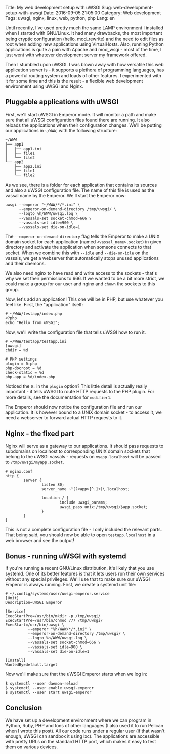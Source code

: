 Title: My web development setup with uWSGI
Slug: web-development-setup-with-uwsgi
Date: 2016-09-05 21:05:00
Category: Web development
Tags: uwsgi, nginx, linux, web, python, php
Lang: en

Until recently, I've used pretty much the same LAMP environment I installed when 
I started with GNU/Linux. It had many drawbacks, the most important being 
cryptic configuration (hello, mod_rewrite) and the need to edit files as root 
when adding new applications using VirtualHosts. Also, running Python 
applications is quite a pain with Apache and mod_wsgi - most of the time, I just 
went with whatever development server my framework offered.

Then I stumbled upon uWSGI. I was blown away with how versatile this web 
application server is - it supports a plethora of programming languages, has a 
powerful routing system and loads of other features. I experimented with it for 
some time and this is the result - a flexible web development environment using 
uWSGI and Nginx.

## Pluggable applications with uWSGI

First, we'll start uWSGI in Emperor mode. It will monitor a path and make sure 
that all uWSGI configuration files found there are running. It also reloads the 
applications when their configuration changes. We'll be putting our applications 
in `~/WWW`, with the following structure:

~~~~~~~~~~~~~~
~/WWW
├── app1
│   ├── app1.ini
│   ├── file1
│   └── file2
└── app2
    ├── app2.ini
    ├── file1
    └── file2
~~~~~~~~~~~~~~

As we see, there is a folder for each application that contains its sources and 
also a uWSGI configuration file. The name of this file is used as the vassal 
name by the Emperor. We'll start the Emperor now:

~~~~~~~~~~~~~~{.shell}
uwsgi --emperor "~/WWW/*/*.ini" \
      --emperor-on-demand-directory /tmp/uwsgi/ \
      --logto %h/WWW/uwsgi.log \
      --vassals-set socket-chmod=666 \
      --vassals-set idle=900 \
      --vassals-set die-on-idle=1

~~~~~~~~~~~~~~

The `--emperor-on-demand-directory` flag tells the Emperor to make a UNIX domain 
socket for each application (named `<vassal_name>.socket`) in given directory 
and activate the application when someone connects to that socket. When we 
combine this with `--idle` and `--die-on-idle` on the vassals, we get a 
webserver that automatically stops unused applications and their daemons. 

We also need nginx to have read and write access to the sockets - that's why we 
set their permissions to 666. If we wanted to be a bit more strict, we could 
make a group for our user and nginx and `chown` the sockets to this group.

Now, let's add an application! This one will be in PHP, but use whatever you 
feel like. First, the "application" itself:

~~~~~~~~~~~~~~{.php}
# ~/WWW/testapp/index.php
<?php
echo "Hello from uWSGI";
~~~~~~~~~~~~~~

Now, we'll write the configuration file that tells uWSGI how to run it. 

~~~~~~~~~~~~~~{.ini}
# ~/WWW/testapp/testapp.ini
[uwsgi]
chdir = %d

# PHP settings
plugin = 0:php
php-docroot = %d
check-static = %d
php-app = %d/index.php
~~~~~~~~~~~~~~

Noticed the `0:` in the `plugin` option? This little detail is actually really 
important - it tells uWSGI to route HTTP requests to the PHP plugin. For more 
details, see the documentation for `modifier1`.

The Emperor should now notice the configuration file and run our application. 
It is however bound to a UNIX domain socket - to access it, we need a 
webserver to forward actual HTTP requests to it.

## Nginx - the fixed part

Nginx will serve as a gateway to our applications. It should pass requests to 
subdomains on localhost to corresponding UNIX domain sockets that belong to the 
uWSGI vassals - requests on `myapp.localhost` will be passed to 
`/tmp/uwsgi/myapp.socket`.

~~~~~~~~~~~~~~{.nginx}
# nginx.conf
http {
        server {
                listen 80;
                server_name ~^(?<app>[^.]+)\.localhost;

                location / {
                        include uwsgi_params;
                        uwsgi_pass unix:/tmp/uwsgi/$app.socket;
                }
        }
}
~~~~~~~~~~~~~~

This is not a complete configuration file - I only included the relevant parts. 
That being said, you should now be able to open `testapp.localhost` in a web 
browser and see the output!

## Bonus - running uWSGI with systemd

If you're running a recent GNU/Linux distribution, it's likely that you use 
systemd. One of its better features is that it lets users run their own services 
without any special privileges. We'll use that to make sure our uWSGI Emperor is 
always running. First, we create a systemd unit file:

~~~~~~~~~~~~~~{.ini}
# ~/.config/systemd/user/uwsgi-emperor.service
[Unit]
Description=uWSGI Emperor

[Service]
ExecStartPre=/usr/bin/mkdir -p /tmp/uwsgi/
ExecStartPre=/usr/bin/chmod 777 /tmp/uwsgi/
ExecStart=/usr/bin/uwsgi \
          --emperor "%h/WWW/*/*.ini" \
          --emperor-on-demand-directory /tmp/uwsgi/ \
          --logto %h/WWW/uwsgi.log \
          --vassals-set socket-chmod=666 \
          --vassals-set idle=900 \
          --vassals-set die-on-idle=1

[Install]
WantedBy=default.target

~~~~~~~~~~~~~~

Now we'll make sure that the uWSGI Emperor starts when we log in:

~~~~~~~~~~~~~~{.shell}
$ systemctl --user daemon-reload
$ systemctl --user enable uwsgi-emperor
$ systemctl --user start uwsgi-emperor
~~~~~~~~~~~~~~

## Conclusion

We have set up a development environment where we can program in Python, Ruby, 
PHP and tons of other languages (I also used it to run Pelican when I wrote this 
post). All our code runs under a regular user (if that wasn't enough, uWSGI can 
sandbox it using lxc). The applications are accessible with pretty URLs on the 
standard HTTP port, which makes it easy to test them on various devices.
